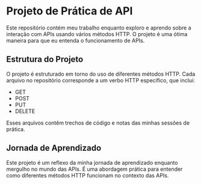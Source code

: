 # Projeto de Prática de API

Este repositório contém meu trabalho enquanto exploro e aprendo sobre a interação com APIs usando vários métodos HTTP. O projeto é uma ótima maneira para que eu entenda o funcionamento de APIs.

## Estrutura do Projeto

O projeto é estruturado em torno do uso de diferentes métodos HTTP. Cada arquivo no repositório corresponde a um verbo HTTP específico, que inclui:

- GET
- POST
- PUT
- DELETE

Esses arquivos contêm trechos de código e notas das minhas sessões de prática.

## Jornada de Aprendizado

Este projeto é um reflexo da minha jornada de aprendizado enquanto mergulho no mundo das APIs. É uma abordagem prática para entender como diferentes métodos HTTP funcionam no contexto das APIs.

